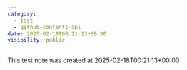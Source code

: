 ```yaml
---
category:
  - test
  - github-contents-api
date: 2025-02-18T00:21:13+00:00
visibility: public
---
```


This test note was created at 2025-02-18T00:21:13+00:00